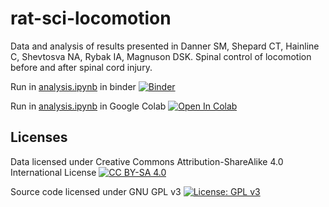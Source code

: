 # rat-sci-locomotion
Data and analysis of results presented in Danner SM, Shepard CT, Hainline C, Shevtosva NA, Rybak IA, Magnuson DSK. Spinal control of locomotion before and after spinal cord injury. 

Run in [analysis.ipynb](binder-link) in binder [![Binder](https://mybinder.org/badge_logo.svg)](binder-link)

Run in [analysis.ipynb](colab-link) in Google Colab
[![Open In Colab](https://colab.research.google.com/assets/colab-badge.svg)](colab-link)

[colab-link]: https://colab.research.google.com/github/dannerlab/rat-sci-locomotion/blob/master/analysis.ipynb
[binder-link]: https://mybinder.org/v2/gh/dannerlab/rat-sci-locomotion/HEAD?labpath=analysis.ipynb

## Licenses
Data licensed under Creative Commons Attribution-ShareAlike 4.0 International License [![CC BY-SA 4.0][cc-by-sa-shield]][cc-by-sa]

Source code licensed under GNU GPL v3 [![License: GPL v3](https://img.shields.io/badge/License-GPLv3-blue.svg)][gpl3]

[gpl3]: https://www.gnu.org/licenses/gpl-3.0
[cc-by-sa]: http://creativecommons.org/licenses/by-sa/4.0/
[cc-by-sa-shield]: https://img.shields.io/badge/License-CC%20BY--SA%204.0-lightgrey.svg

